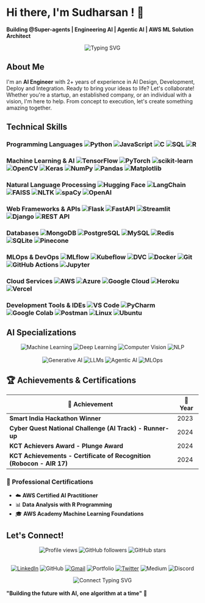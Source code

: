 # Hi there, I'm Sudharsan ! 👋

**Building @Super-agents | Engineering AI | Agentic AI | AWS ML Solution Architect**

<div align="center">
  <img src="https://readme-typing-svg.demolab.com?font=Fira+Code&pause=1000&color=36BCF7&center=true&vAlign=center&width=435&lines=AI+Engineering;Agentic+AI;Large+Language+Models;Computer+Vision;Deep+Learning;AWS+ML+Solution+Architect" alt="Typing SVG" />
</div>

## About Me

I'm an **AI Engineer** with 2+ years of experience in AI Design, Development, Deploy and Integration. Ready to bring your ideas to life? Let's collaborate! Whether you're
a startup, an established company, or an individual with a vision, I'm here to help. From concept to execution, let's create something
amazing together.

## Technical Skills

### Programming Languages <img src="https://komarev.com/ghpvc/?username=Sidreyas&label=Python&color=3776AB&style=flat" alt="Python" /> <img src="https://komarev.com/ghpvc/?username=Sidreyas&label=JavaScript&color=F7DF1E&style=flat" alt="JavaScript" /> <img src="https://komarev.com/ghpvc/?username=Sidreyas&label=C&color=00599C&style=flat" alt="C" /> <img src="https://komarev.com/ghpvc/?username=Sidreyas&label=SQL&color=4479A1&style=flat" alt="SQL" /> <img src="https://komarev.com/ghpvc/?username=Sidreyas&label=R&color=276DC3&style=flat" alt="R" />

### Machine Learning & AI <img src="https://komarev.com/ghpvc/?username=Sidreyas&label=TensorFlow&color=FF6F00&style=flat" alt="TensorFlow" /> <img src="https://komarev.com/ghpvc/?username=Sidreyas&label=PyTorch&color=EE4C2C&style=flat" alt="PyTorch" /> <img src="https://komarev.com/ghpvc/?username=Sidreyas&label=scikit-learn&color=F7931E&style=flat" alt="scikit-learn" /> <img src="https://komarev.com/ghpvc/?username=Sidreyas&label=OpenCV&color=27338e&style=flat" alt="OpenCV" /> <img src="https://komarev.com/ghpvc/?username=Sidreyas&label=Keras&color=D00000&style=flat" alt="Keras" /> <img src="https://komarev.com/ghpvc/?username=Sidreyas&label=NumPy&color=013243&style=flat" alt="NumPy" /> <img src="https://komarev.com/ghpvc/?username=Sidreyas&label=Pandas&color=150458&style=flat" alt="Pandas" /> <img src="https://komarev.com/ghpvc/?username=Sidreyas&label=Matplotlib&color=11557c&style=flat" alt="Matplotlib" />

### Natural Language Processing <img src="https://komarev.com/ghpvc/?username=Sidreyas&label=Hugging%20Face&color=FFD21E&style=flat" alt="Hugging Face" /> <img src="https://komarev.com/ghpvc/?username=Sidreyas&label=LangChain&color=1C3C3C&style=flat" alt="LangChain" /> <img src="https://komarev.com/ghpvc/?username=Sidreyas&label=FAISS&color=4285F4&style=flat" alt="FAISS" /> <img src="https://komarev.com/ghpvc/?username=Sidreyas&label=NLTK&color=3776AB&style=flat" alt="NLTK" /> <img src="https://komarev.com/ghpvc/?username=Sidreyas&label=spaCy&color=09A3D5&style=flat" alt="spaCy" /> <img src="https://komarev.com/ghpvc/?username=Sidreyas&label=OpenAI&color=412991&style=flat" alt="OpenAI" />

### Web Frameworks & APIs <img src="https://komarev.com/ghpvc/?username=Sidreyas&label=Flask&color=000000&style=flat" alt="Flask" /> <img src="https://komarev.com/ghpvc/?username=Sidreyas&label=FastAPI&color=009688&style=flat" alt="FastAPI" /> <img src="https://komarev.com/ghpvc/?username=Sidreyas&label=Streamlit&color=FF4B4B&style=flat" alt="Streamlit" /> <img src="https://komarev.com/ghpvc/?username=Sidreyas&label=Django&color=092E20&style=flat" alt="Django" /> <img src="https://komarev.com/ghpvc/?username=Sidreyas&label=REST%20API&color=FF6C37&style=flat" alt="REST API" />

### Databases <img src="https://komarev.com/ghpvc/?username=Sidreyas&label=MongoDB&color=4EA94B&style=flat" alt="MongoDB" /> <img src="https://komarev.com/ghpvc/?username=Sidreyas&label=PostgreSQL&color=316192&style=flat" alt="PostgreSQL" /> <img src="https://komarev.com/ghpvc/?username=Sidreyas&label=MySQL&color=4479A1&style=flat" alt="MySQL" /> <img src="https://komarev.com/ghpvc/?username=Sidreyas&label=Redis&color=DC382D&style=flat" alt="Redis" /> <img src="https://komarev.com/ghpvc/?username=Sidreyas&label=SQLite&color=003B57&style=flat" alt="SQLite" /> <img src="https://komarev.com/ghpvc/?username=Sidreyas&label=Pinecone&color=000000&style=flat" alt="Pinecone" />

### MLOps & DevOps <img src="https://komarev.com/ghpvc/?username=Sidreyas&label=MLflow&color=0194E2&style=flat" alt="MLflow" /> <img src="https://komarev.com/ghpvc/?username=Sidreyas&label=Kubeflow&color=326CE5&style=flat" alt="Kubeflow" /> <img src="https://komarev.com/ghpvc/?username=Sidreyas&label=DVC&color=945DD6&style=flat" alt="DVC" /> <img src="https://komarev.com/ghpvc/?username=Sidreyas&label=Docker&color=2496ED&style=flat" alt="Docker" /> <img src="https://komarev.com/ghpvc/?username=Sidreyas&label=Git&color=F05032&style=flat" alt="Git" /> <img src="https://komarev.com/ghpvc/?username=Sidreyas&label=GitHub%20Actions&color=2088FF&style=flat" alt="GitHub Actions" /> <img src="https://komarev.com/ghpvc/?username=Sidreyas&label=Jupyter&color=F37626&style=flat" alt="Jupyter" />

### Cloud Services <img src="https://komarev.com/ghpvc/?username=Sidreyas&label=AWS&color=FF9900&style=flat" alt="AWS" /> <img src="https://komarev.com/ghpvc/?username=Sidreyas&label=Azure&color=0078D4&style=flat" alt="Azure" /> <img src="https://komarev.com/ghpvc/?username=Sidreyas&label=Google%20Cloud&color=4285F4&style=flat" alt="Google Cloud" /> <img src="https://komarev.com/ghpvc/?username=Sidreyas&label=Heroku&color=430098&style=flat" alt="Heroku" /> <img src="https://komarev.com/ghpvc/?username=Sidreyas&label=Vercel&color=000000&style=flat" alt="Vercel" />

### Development Tools & IDEs <img src="https://komarev.com/ghpvc/?username=Sidreyas&label=VS%20Code&color=007ACC&style=flat" alt="VS Code" /> <img src="https://komarev.com/ghpvc/?username=Sidreyas&label=PyCharm&color=000000&style=flat" alt="PyCharm" /> <img src="https://komarev.com/ghpvc/?username=Sidreyas&label=Google%20Colab&color=F9AB00&style=flat" alt="Google Colab" /> <img src="https://komarev.com/ghpvc/?username=Sidreyas&label=Postman&color=FF6C37&style=flat" alt="Postman" /> <img src="https://komarev.com/ghpvc/?username=Sidreyas&label=Linux&color=FCC624&style=flat" alt="Linux" /> <img src="https://komarev.com/ghpvc/?username=Sidreyas&label=Ubuntu&color=E95420&style=flat" alt="Ubuntu" />

## AI Specializations

<div align="center">
  <img src="https://komarev.com/ghpvc/?username=Sidreyas&label=Machine%20Learning&color=FF6B6B&style=flat" alt="Machine Learning" />
  <img src="https://komarev.com/ghpvc/?username=Sidreyas&label=Deep%20Learning&color=4ECDC4&style=flat" alt="Deep Learning" />
  <img src="https://komarev.com/ghpvc/?username=Sidreyas&label=Computer%20Vision&color=45B7D1&style=flat" alt="Computer Vision" />
  <img src="https://komarev.com/ghpvc/?username=Sidreyas&label=NLP&color=FFA07A&style=flat" alt="NLP" />
  <br><br>
  <img src="https://komarev.com/ghpvc/?username=Sidreyas&label=Generative%20AI&color=9B59B6&style=flat" alt="Generative AI" />
  <img src="https://komarev.com/ghpvc/?username=Sidreyas&label=LLMs&color=2ECC71&style=flat" alt="LLMs" />
  <img src="https://komarev.com/ghpvc/?username=Sidreyas&label=Agentic%20AI&color=E67E22&style=flat" alt="Agentic AI" />
  <img src="https://komarev.com/ghpvc/?username=Sidreyas&label=MLOps&color=34495E&style=flat" alt="MLOps" />
</div>

## 🏆 Achievements & Certifications

<div align="center">
  
| 🏅 Achievement | 📅 Year |
|----------------|----------|
| **Smart India Hackathon Winner** | 2023 |
| **Cyber Quest National Challenge (AI Track) - Runner-up** | 2024 |
| **KCT Achievers Award - Plunge Award** | 2024 |
| **KCT Achievements - Certificate of Recognition (Robocon - AIR 17)** | 2024 |

</div>

### 📜 Professional Certifications
- ☁️ **AWS Certified AI Practitioner**
- 📊 **Data Analysis with R Programming**
- 🎓 **AWS Academy Machine Learning Foundations**

## Let's Connect!

<div align="center">
  <img src="https://komarev.com/ghpvc/?username=Sidreyas&label=Profile%20views&color=0e75b6&style=flat" alt="Profile views" />
  <img src="https://img.shields.io/github/followers/Sidreyas?label=Followers&style=flat&color=blue" alt="GitHub followers" />
  <img src="https://img.shields.io/github/stars/Sidreyas?label=Stars&style=flat&color=yellow" alt="GitHub stars" />
  <br><br>
</div>

<div align="center">
  
<a href="https://www.linkedin.com/in/sudharsan-kumar-s-5b983326a/" target="_blank"><img src="https://komarev.com/ghpvc/?username=Sidreyas&label=LinkedIn&color=0077B5&style=flat" alt="LinkedIn" /></a>
<img src="https://komarev.com/ghpvc/?username=Sidreyas&label=GitHub&color=100000&style=flat" alt="GitHub" />
<a href="mailto:sudharsankumar2594@gmail.com"><img src="https://komarev.com/ghpvc/?username=Sidreyas&label=Gmail&color=D14836&style=flat" alt="Gmail" /></a>
<img src="https://komarev.com/ghpvc/?username=Sidreyas&label=Portfolio&color=FF5722&style=flat" alt="Portfolio" />
<a href="https://x.com/Sudharsan_Reyas" target="_blank"><img src="https://komarev.com/ghpvc/?username=Sidreyas&label=Twitter&color=1DA1F2&style=flat" alt="Twitter" /></a>
<img src="https://komarev.com/ghpvc/?username=Sidreyas&label=Medium&color=12100E&style=flat" alt="Medium" />
<img src="https://komarev.com/ghpvc/?username=Sidreyas&label=Discord&color=7289DA&style=flat" alt="Discord" />

</div>

<div align="center">
  <img src="https://readme-typing-svg.demolab.com?font=Fira+Code&pause=1000&color=36BCF7&center=true&vAlign=center&width=600&lines=Let's+collaborate+on+exciting+AI+projects!;Always+learning+and+building+innovative+solutions;Open+to+discussing+AI%2C+ML%2C+and+emerging+technologies" alt="Connect Typing SVG" />
</div>

<br>
  <b>"Building the future with AI, one algorithm at a time"</b> 🚀
  <br
---
